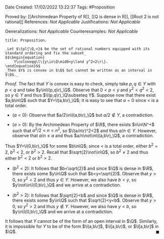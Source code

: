 <div class="topSpace"></div>

Date Created: 17/02/2022 13:22:37
Tags: #Proposition

Proved by: [[Archimedean Property of R]], [[Q is dense in R]], [[Root 2 is not rational]]
References: _Not Applicable_
Justifications: _Not Applicable_

Generalizations: _Not Applicable_
Counterexamples: _Not Applicable_

``` ad-Proposition
title: Proposition.

_Let $\tpl{\Q,<}$ be the set of rational numbers equipped with its standard ordering and fix the subset_
$$\begin{equation}
    Y\coloneqq\l\{y\in\Q\mid0<y\land y^2<2\r\}.
\end{equation}$$
_Then $Y$ is convex in $\Q$ but cannot be written as an interval in $\Q$._

```

_Proof_. The fact that $Y$ is convex is easy to check, simply take $p,q\in Y$ with $p<q$ and take $y\in\l(p,q\r)_\Q$. Observe that $0<p<y$ and $y^2<q^2<2$, so $y\in Y$ and thus $\l(p,q\r)_\Q\subseteq Y$. Suppose now that there exist $a,b\in\Q$ such that $Y=\l(a,b\r)_\Q$; it is easy to see that $a=0$ since $<$ is a total order.
* ($a<0$): Observe that $a/2\in\l(a,b\r)_\Q$ but $a/2\not\in Y$, a contradiction.

* ($a>0$): By the Archimedean Property of $\R$, there exists $n\in\N^+$ such that $a^2/2<n<n^2$, so $\l(a/n\r)^2<2$ and thus $a/n\in Y$. However, observe that $a/n\leq a$ and thus $a/n\not\in\l(a,b\r)_\Q$, a contradiction.

Thus $Y=\l(0,b\r)_\Q$ for some $b\in\Q$; since $<$ is a total order, either $b^2=2$, $b^2<2$, or $b^2>2$. Recall that $\sqrt{2}\not\in\Q$, so $b^2\neq2$ and thus either $b^2<2$ or $b^2>2$.
* ($b^2<2$): It follows that $b<\sqrt{2}$ and since $\Q$ is dense in $\R$, there exists some $y\in\Q$ such that $b<y<\sqrt{2}$. Observe that $y>0$, so $y^2<2$ and thus $y\in Y$. However, we also have $b<y$, so $y\not\in\l(0,b\r)_\Q$ and we arrive at a contradiction.

* ($b^2>2$): It follows that $\sqrt{2}<b$ and since $\Q$ is dense in $\R$, there exists some $y\in\Q$ such that $\sqrt{2}<y<b$. Observe that $y>0$, so $y^2>2$ and thus $y\not\in Y$. However, we also have $y<b$, so $y\in\l(0,b\r)_\Q$ and we arrive at a contradiction.

It follows that $Y$ cannot be of the form of an open interval in $\Q$. Similarly, it is impossible for $Y$ to be of the form $\l(a,b\r]$, $\l[a,b\r)$, or $\l[a,b\r]$ in $\Q$.<span style="float:right;">$\blacksquare$</span>
